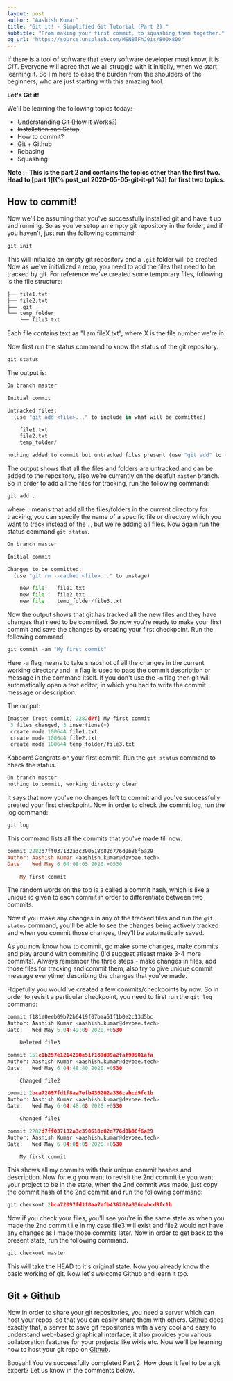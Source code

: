 ```yaml
---
layout: post
author: "Aashish Kumar"
title: "Git it! - Simplified Git Tutorial (Part 2)."
subtitle: "From making your first commit, to squashing them together."
bg_url: "https://source.unsplash.com/MSN8TFhJ0is/800x800"
---
```


If there is a tool of software that every software developer must know, it is *GIT*. Everyone will agree that we all struggle with it initially, when we start learning it. So I'm here to ease the burden from the shoulders of the beginners, who are just starting with this amazing tool.

__Let's Git it!__

We'll be learning the following topics today:-

- ~~Understanding Git (How it Works?)~~
- ~~Installation and Setup~~
- How to commit?
- Git + Github
- Rebasing
- Squashing

__Note :- This is the part 2 and contains the topics other than the first two. Head to [part 1]({% post_url 2020-05-05-git-it-p1 %}) for first two topics.__

## How to commit!

Now we'll be assuming that you've successfully installed git and have it up and running. So as you've setup an empty git repository in the folder, and if you haven't, just run the following command:

```python
git init
```

This will initialize an empty git repository and a `.git` folder will be created. Now as we've initialized a repo, you need to add the files that need to be tracked by git. For reference we've created some temporary files, following is the file structure:

```python
├── file1.txt
├── file2.txt
├── .git
└── temp_folder
    └── file3.txt
```

Each file contains text as "I am fileX.txt", where X is the file number we're in.

Now first run the status command to know the status of the git repository.

```python
git status
```

The output is:

```python
On branch master

Initial commit

Untracked files:
  (use "git add <file>..." to include in what will be committed)

	file1.txt
	file2.txt
	temp_folder/

nothing added to commit but untracked files present (use "git add" to track)
```

The output shows that all the files and folders are untracked and can be added to the repository, also we're currently on the deafult `master` branch. So in order to add all the files for tracking, run the following command:

```python
git add .
```

where `.` means that add all the files/folders in the current directory for tracking, you can specify the name of a specific file or directory which you want to track instead of the `.`, but we're adding all files. Now again run the status command `git status`.

```python
On branch master

Initial commit

Changes to be committed:
  (use "git rm --cached <file>..." to unstage)

	new file:   file1.txt
	new file:   file2.txt
	new file:   temp_folder/file3.txt
```

Now the output shows that git has tracked all the new files and they have changes that need to be commited. So now you're ready to make your first commit and save the changes by creating your first checkpoint. Run the following command:

```python
git commit -am "My first commit"
```

Here `-a` flag means to take snapshot of all the changes in the current working directory and `-m` flag is used to pass the commit description or message in the command itself. If you don't use the `-m` flag then git will automatically open a text editor, in which you had to write the commit message or description.

The output:

```python
[master (root-commit) 2282d7f] My first commit
 3 files changed, 3 insertions(+)
 create mode 100644 file1.txt
 create mode 100644 file2.txt
 create mode 100644 temp_folder/file3.txt
```

Kaboom! Congrats on your first commit. Run the `git status` command to check the status.

```python
On branch master
nothing to commit, working directory clean
```

It says that now you've no changes left to commit and you've successfully created your first checkpoint. Now in order to check the commit log, run the log command:

```python
git log
```

This command lists all the commits that you've made till now:

```haskell
commit 2282d7ff037132a3c390518c82d776d0b86f6a29
Author: Aashish Kumar <aashish.kumar@devbae.tech>
Date:   Wed May 6 04:08:05 2020 +0530

    My first commit
```

The random words on the top is a called a commit hash, which is like a unique id given to each commit in order to differentiate between two commits.

Now if you make any changes in any of the tracked files and run the `git status` command, you'll be able to see the changes being actively tracked and when you commit those changes, they'll be automatically saved.

As you now know how to commit, go make some changes, make commits and play around with commiting (I'd suggest atleast make 3-4 more commits). Always remember the three steps - make changes in files, add those files for tracking and commit them, also try to give unique commit message everytime, describing the changes that you've made.

Hopefully you would've created a few commits/checkpoints by now. So in order to revisit a particular checkpoint, you need to first run the `git log` command:

```python
commit f181e0eeb09b72b6419f07baa51f1b0e2c13d5bc
Author: Aashish Kumar <aashish.kumar@devbae.tech>
Date:   Wed May 6 04:49:09 2020 +0530

    Deleted file3

commit 151c1b257e1214290e51f189d99a2faf99901afa
Author: Aashish Kumar <aashish.kumar@devbae.tech>
Date:   Wed May 6 04:48:40 2020 +0530

    Changed file2

commit 2bca72097fd1f8aa7efb436202a336cabcd9fc1b
Author: Aashish Kumar <aashish.kumar@devbae.tech>
Date:   Wed May 6 04:48:08 2020 +0530

    Changed file1

commit 2282d7ff037132a3c390518c82d776d0b86f6a29
Author: Aashish Kumar <aashish.kumar@devbae.tech>
Date:   Wed May 6 04:08:05 2020 +0530

    My first commit

```

This shows all my commits with their unique commit hashes and description. Now for e.g you want to revisit the 2nd commit i.e you want your project to be in the state, when the 2nd commit was made, just copy the commit hash of the 2nd commit and run the following command:

```python
git checkout 2bca72097fd1f8aa7efb436202a336cabcd9fc1b
```

Now if you check your files, you'll see you're in the same state as when you made the 2nd commit i.e in my case file3 will exist and file2 would not have any changes as I made those commits later. Now in order to get back to the present state, run the following command.

```python
git checkout master
```

This will take the HEAD to it's original state. Now you already know the basic working of git. Now let's welcome Github and learn it too.

## Git + Github

Now in order to share your git repositories, you need a server which can host your repos, so that you can easily share them with others. [Github](https://github.com) does exactly that, a server to save git repositories with a very cool and easy to understand web-based graphical interface, it also provides you various collaboration features for your projects like wikis etc. Now we'll be learning how to host your git repo on [Github](https://github.com).


Booyah! You've successfully completed Part 2. How does it feel to be a git expert? Let us know in the comments below.
